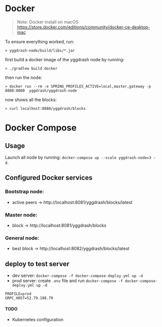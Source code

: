 # Docker

> Note: Docker install on macOS
> https://store.docker.com/editions/community/docker-ce-desktop-mac

To ensure everything worked, run:

```shell
> yggdrash-node/build/libs/*.jar
```

first build a docker image of the yggdrash node by running:

```shell
> ./gradlew build docker
```

then run the node:

```shell
> docker run --rm -e SPRING_PROFILES_ACTIVE=local,master,gateway -p 8080:8080  yggdrash/yggdrash-node
```

now shows all the blocks:

```shell
> curl localhost:8080/yggdrash/blocks
```

# Docker Compose

## Usage

Launch all node by running: `docker-compose up --scale yggdrash-node=3 -d`.

## Configured Docker services

### Bootstrap node:
- active peers -> http://localhost:8081/yggdrash/blocks/latest

### Master node:
- block -> http://localhost:8081/yggdrash/blocks

### General node:
- best block -> http://localhost:8082/yggdrash/blocks/latest

## deploy to test server
- dev server: `docker-compose -f docker-compose-deploy.yml up -d`
- prod server: create `.env` file and run `docker-compose -f docker-compose-deploy.yml up -d`
```shell
PROFILE=prod
GRPC_HOST=52.79.188.79
```

#### TODO
 - Kubernetes configuration